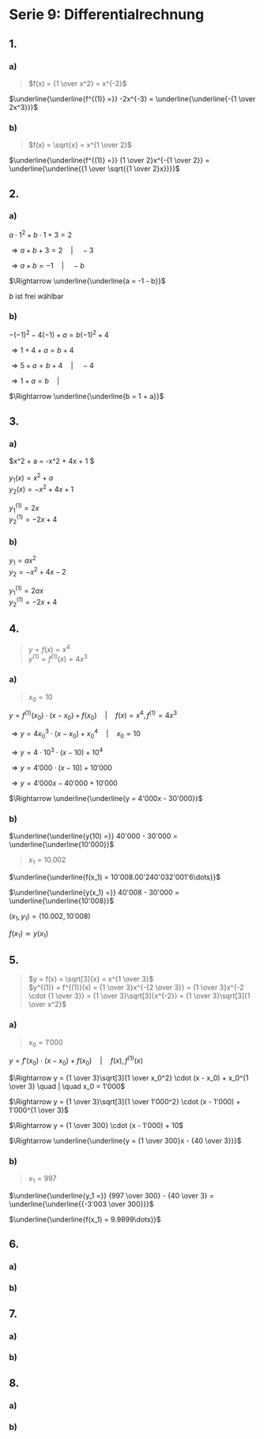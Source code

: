 # Serie 9: Differentialrechnung

## 1.

### a)

>$f(x) = {1 \over x^2} = x^{-2}$

$\underline{\underline{f^{(1)} =}} -2x^{-3} = \underline{\underline{-{1 \over 2x^3}}}$

### b)

>$f(x) = \sqrt{x} = x^{1 \over 2}$

$\underline{\underline{f^{(1)} =}} {1 \over 2}x^{-{1 \over 2}} = \underline{\underline{{1 \over \sqrt{{1 \over 2}x}}}}$

## 2.

### a)

$a \cdot 1^2 + b \cdot 1 + 3 = 2$

$\Rightarrow a + b + 3 = 2 \quad | \quad -3$

$\Rightarrow a + b = -1 \quad | \quad - b$

$\Rightarrow \underline{\underline{a = -1 - b}}$

$b \text{ ist frei wählbar}$

### b)

$-(-1)^2 - 4(-1) + a = b(-1)^2 + 4$

$\Rightarrow 1 + 4 + a = b + 4$

$\Rightarrow 5 + a = b + 4 \quad | \quad -4$

$\Rightarrow 1 + a = b \quad | \quad$

$\Rightarrow \underline{\underline{b = 1 + a}}$

## 3.

### a)

$x^2 + a = -x^2 + 4x + 1 $

$y_1(x) = x^2 + a$\
$y_2(x) = -x^2 + 4x + 1$

$y_1^{(1)} = 2x$\
$y_2^{(1)} = -2x + 4$

### b)

$y_1 = ax^2$\
$y_2 = -x^2 + 4x - 2$

$y_1^{(1)} = 2ax$\
$y_2^{(1)} = -2x + 4$

## 4.

>$y = f(x) = x^4$\
>$y^{(1)} = f^{(1)}(x) = 4x^3$

### a)

>$x_0 = 10$

$y = f^{(1)}(x_0) \cdot (x - x_0) + f(x_0) \quad | \quad f(x) = x^4, f^{(1)} = 4x^3$

$\Rightarrow y = 4x_0^3 \cdot (x - x_0) + x_0^4 \quad | \quad x_0 = 10$

$\Rightarrow y = 4 \cdot 10^3 \cdot (x - 10) + 10^4$

$\Rightarrow y = 4'000 \cdot (x - 10) + 10'000$

$\Rightarrow y = 4'000x - 40'000 + 10'000$

$\Rightarrow \underline{\underline{y = 4'000x - 30'000}}$


### b)

$\underline{\underline{y(10) =}} 40'000 - 30'000 = \underline{\underline{10'000}}$

>$x_1 = 10.002$

$\underline{\underline{f(x_1) = 10'008.00'240'032'001'6\dots}}$

$\underline{\underline{y(x_1) =}} 40'008 - 30'000 = \underline{\underline{10'008}}$

$(x_1,y_1) = (10.002, 10'008)$

$f(x_1) \simeq y(x_1)$

## 5.

>$y = f(x) = \sqrt[3]{x} = x^{1 \over 3}$\
>$y^{(1)} = f^{(1)}(x) = {1 \over 3}x^{-{2 \over 3}} = {1 \over 3}x^{-2 \cdot {1 \over 3}} = {1 \over 3}\sqrt[3]{x^{-2}} = {1 \over 3}\sqrt[3]{1 \over x^2}$

### a)

>$x_0 = 1'000$

$y = f'(x_0) \cdot (x - x_0) + f(x_0) \quad | \quad f(x), f^{(1)}(x)$

$\Rightarrow y = {1 \over 3}\sqrt[3]{1 \over x_0^2} \cdot (x - x_0) + x_0^{1 \over 3} \quad | \quad x_0 = 1'000$

$\Rightarrow y = {1 \over 3}\sqrt[3]{1 \over 1'000^2} \cdot (x - 1'000) + 1'000^{1 \over 3}$

$\Rightarrow y = {1 \over 300} \cdot (x - 1'000) + 10$

$\Rightarrow \underline{\underline{y = {1 \over 300}x - {40 \over 3}}}$

### b)

>$x_1 = 997$

$\underline{\underline{y_1 =}} {997 \over 300} - {40 \over 3} = \underline{\underline{{-3'003 \over 300}}}$

$\underline{\underline{f(x_1) = 9.9899\dots}}$

## 6.

### a)

### b)

## 7.

### a)

### b)

## 8.

### a)

### b)
